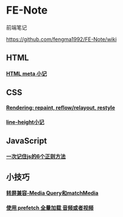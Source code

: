 # FE-Note
前端笔记

https://github.com/fengma1992/FE-Note/wiki

## HTML
#### [HTML meta 小记](https://github.com/fengma1992/FE-Note/wiki/HTML-meta--%E5%B0%8F%E8%AE%B0)

## CSS
#### [Rendering: repaint, reflow/relayout, restyle](http://www.phpied.com/rendering-repaint-reflowrelayout-restyle/)
#### [line-height小记](https://github.com/fengma1992/FE-Note/wiki/line-height)

## JavaScript
#### [一次记住js的6个正则方法](https://github.com/fengma1992/FE-Note/wiki/%E4%B8%80%E6%AC%A1%E8%AE%B0%E4%BD%8Fjs%E7%9A%846%E4%B8%AA%E6%AD%A3%E5%88%99%E6%96%B9%E6%B3%95)

## 小技巧
#### [转屏兼容-Media Query和matchMedia](https://github.com/fengma1992/FE-Note/wiki/Media-Query%E5%92%8CmatchMedia)
#### [使用 prefetch 全量加载 音频或者视频](https://github.com/fengma1992/FE-Note/wiki/%E4%BD%BF%E7%94%A8-prefetch-%E5%85%A8%E9%87%8F%E5%8A%A0%E8%BD%BD-%E9%9F%B3%E9%A2%91%E6%88%96%E8%80%85%E8%A7%86%E9%A2%91)

